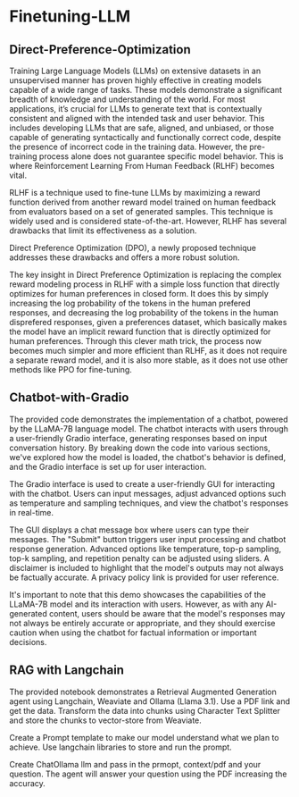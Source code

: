 # Finetuning-LLM

## Direct-Preference-Optimization
Training Large Language Models (LLMs) on extensive datasets in an unsupervised manner has proven highly effective in creating models capable of a wide range of tasks. These models demonstrate a significant breadth of knowledge and understanding of the world. For most applications, it’s crucial for LLMs to generate text that is contextually consistent and aligned with the intended task and user behavior. This includes developing LLMs that are safe, aligned, and unbiased, or those capable of generating syntactically and functionally correct code, despite the presence of incorrect code in the training data. However, the pre-training process alone does not guarantee specific model behavior. This is where Reinforcement Learning From Human Feedback (RLHF) becomes vital.

RLHF is a technique used to fine-tune LLMs by maximizing a reward function derived from another reward model trained on human feedback from evaluators based on a set of generated samples. This technique is widely used and is considered state-of-the-art. However, RLHF has several drawbacks that limit its effectiveness as a solution.

Direct Preference Optimization (DPO), a newly proposed technique addresses these drawbacks and offers a more robust solution. 

The key insight in Direct Preference Optimization is replacing the complex reward modeling process in RLHF with a simple loss function that directly optimizes for human preferences in closed form. It does this by simply increasing the log probability of the tokens in the human prefered responses, and decreasing the log probability of the tokens in the human disprefered responses, given a preferences dataset, which basically makes the model have an implicit reward function that is directly optimized for human preferences. Through this clever math trick, the process now becomes much simpler and more efficient than RLHF, as it does not require a separate reward model, and it is also more stable, as it does not use other methods like PPO for fine-tuning.

## Chatbot-with-Gradio
The provided code demonstrates the implementation of a chatbot, powered by the LLaMA-7B language model. The chatbot interacts with users through a user-friendly Gradio interface, generating responses based on input conversation history. By breaking down the code into various sections, we've explored how the model is loaded, the chatbot's behavior is defined, and the Gradio interface is set up for user interaction.

The Gradio interface is used to create a user-friendly GUI for interacting with the chatbot. Users can input messages, adjust advanced options such as temperature and sampling techniques, and view the chatbot's responses in real-time.

The GUI displays a chat message box where users can type their messages.
The "Submit" button triggers user input processing and chatbot response generation.
Advanced options like temperature, top-p sampling, top-k sampling, and repetition penalty can be adjusted using sliders.
A disclaimer is included to highlight that the model's outputs may not always be factually accurate.
A privacy policy link is provided for user reference.

It's important to note that this demo showcases the capabilities of the LLaMA-7B model and its interaction with users. However, as with any AI-generated content, users should be aware that the model's responses may not always be entirely accurate or appropriate, and they should exercise caution when using the chatbot for factual information or important decisions.


## RAG with Langchain
The provided notebook demonstrates a Retrieval Augmented Generation agent using Langchain, Weaviate and Ollama (Llama 3.1). Use a PDF link and get the data. Transform the data into chunks using Character Text Splitter and store the chunks to vector-store from Weaviate. 

Create a Prompt template to make our model understand what we plan to achieve. Use langchain libraries to store and run the prompt.

Create ChatOllama llm and pass in the prmopt, context/pdf and your question. The agent will answer your question using the PDF increasing the accuracy.
